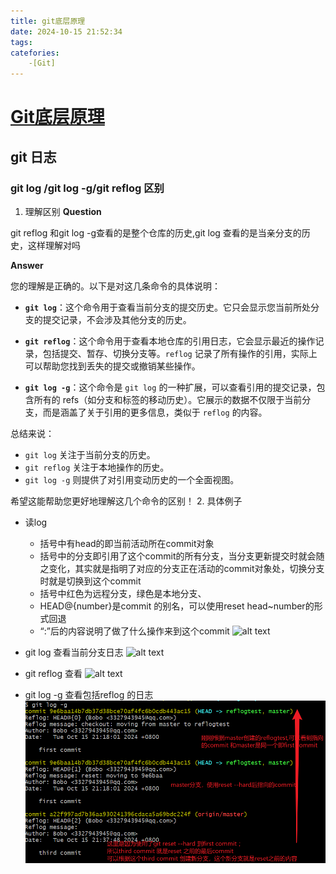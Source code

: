 ```yaml
---
title: git底层原理
date: 2024-10-15 21:52:34
tags:
catefories:
    -[Git]
---
```

# [Git底层原理](https://git-scm.com/book/zh/v2/Git-%E5%86%85%E9%83%A8%E5%8E%9F%E7%90%86-Git-%E5%AF%B9%E8%B1%A1)
## git 日志
### git log /git log -g/git reflog 区别
1. 理解区别
**Question**

git reflog 和git log -g查看的是整个仓库的历史,git log 查看的是当亲分支的历史，这样理解对吗

**Answer**

您的理解是正确的。以下是对这几条命令的具体说明：

+  **`git log`**：这个命令用于查看当前分支的提交历史。它只会显示您当前所处分支的提交记录，不会涉及其他分支的历史。

+ **`git reflog`**：这个命令用于查看本地仓库的引用日志，它会显示最近的操作记录，包括提交、暂存、切换分支等。`reflog` 记录了所有操作的引用，实际上可以帮助您找到丢失的提交或撤销某些操作。

+ **`git log -g`**：这个命令是 `git log` 的一种扩展，可以查看引用的提交记录，包含所有的 refs（如分支和标签的移动历史）。它展示的数据不仅限于当前分支，而是涵盖了关于引用的更多信息，类似于 `reflog` 的内容。

总结来说：
- `git log` 关注于当前分支的历史。
- `git reflog` 关注于本地操作的历史。
- `git log -g` 则提供了对引用变动历史的一个全面视图。 

希望这能帮助您更好地理解这几个命令的区别！
2. 具体例子
+ 读log
  + 括号中有head的即当前活动所在commit对象
  + 括号中的分支即引用了这个commit的所有分支，当分支更新提交时就会随之变化，其实就是指明了对应的分支正在活动的commit对象处，切换分支时就是切换到这个commit
  + 括号中红色为远程分支，绿色是本地分支、
  + HEAD@{number}是commit 的别名，可以使用reset head~number的形式回退
  + “:”后的内容说明了做了什么操作来到这个commit
  ![alt text](git底层原理/readlog.png)
+ git log 查看当前分支日志
![alt text](git底层原理/image.png)

+ git reflog 查看
![alt text](git底层原理/reflog.png)

+ git log -g 查看包括reflog 的日志
![alt text](computer-science/missing-semester/git/images/log-g.png)
